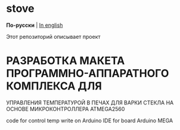 # stove

**По-русски** | [In english](docs_eng/README.md)

Этот репозиторий описывает проект 

# РАЗРАБОТКА МАКЕТА ПРОГРАММНО-АППАРАТНОГО КОМПЛЕКСА ДЛЯ
 УПРАВЛЕНИЯ ТЕМПЕРАТУРОЙ В ПЕЧАХ ДЛЯ ВАРКИ СТЕКЛА НА ОСНОВЕ МИКРОКОНТРОЛЛЕРА ATMEGA2560

 code for control temp write on Arduino IDE for board Arduino MEGA
